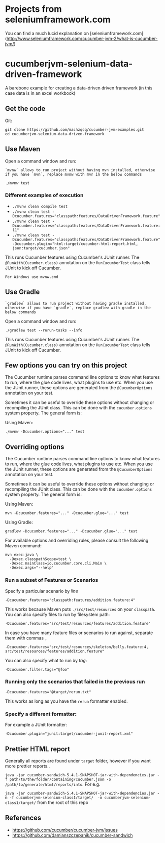 # Projects from seleniumframework.com

You can find a much lucid explanation on [seleniumframework.com] (http://www.seleniumframework.com/cucumber-jvm-2/what-is-cucumber-jvm/)

# cucumberjvm-selenium-data-driven-framework

A barebone example for creating a data-driven driven framework (in this case data is in an excel workbook)

## Get the code

Git:

    git clone https://github.com/machzqcq/cucumber-jvm-examples.git
    cd cucumberjvm-selenium-data-driven-framework

## Use Maven

Open a command window and run:

    `mvnw` allows to run project without having mvn installed, otherwise if you have `mvn`, replace mvnw with mvn in the below commands

`./mvnw test`  

### Different examples of execution

- `./mvnw clean compile test`
- `./mvnw clean test -Dcucumber.features="classpath:features/DataDrivenFramework.feature"`
- `./mvnw clean test -Dcucumber.features="classpath:features/DataDrivenFramework.feature:11"`
- `./mvnw clean test -Dcucumber.features="classpath:features/DataDrivenFramework.feature" -Dcucumber.plugin="html:target/cucumber-html-report.html, json:target/cucumber.json"`

This runs Cucumber features using Cucumber's JUnit runner. The `@RunWith(Cucumber.class)` annotation on the 
`RunCucumberTest` class tells JUnit to kick off Cucumber.

    For Windows use mvnw.cmd

## Use Gradle

    `gradlew` allows to run project without having gradle installed, otherwise if you have `gradle`, replace gradlew with gradle in the below commands

Open a command window and run:

`./gradlew test --rerun-tasks --info`

This runs Cucumber features using Cucumber's JUnit runner. The `@RunWith(Cucumber.class)` annotation on the
`RunCucumberTest` class tells JUnit to kick off Cucumber.


## Few options you can try on this project

The Cucumber runtime parses command line options to know what features to run, where the glue code lives, what plugins to use etc.
When you use the JUnit runner, these options are generated from the `@CucumberOptions` annotation on your test.

Sometimes it can be useful to override these options without changing or recompiling the JUnit class. This can be done with the
`cucumber.options` system property. The general form is:

Using Maven:

`./mvnw -Dcucumber.options="..." test`


## Overriding options

The Cucumber runtime parses command line options to know what features to run, where the glue code lives, what plugins to use etc.
When you use the JUnit runner, these options are generated from the `@CucumberOptions` annotation on your test.

Sometimes it can be useful to override these options without changing or recompiling the JUnit class. This can be done with the
`cucumber.options` system property. The general form is:

Using Maven:

    mvn -Dcucumber.features="..." -Dcucumber.glue="..." test

Using Gradle:

    gradlew -Dcucumber.features="..." -Dcucumber.glue="..." test

For available options and overriding rules, please consult the following Maven command:

    mvn exec:java \
      -Dexec.classpathScope=test \
      -Dexec.mainClass=io.cucumber.core.cli.Main \
      -Dexec.args="--help"

### Run a subset of Features or Scenarios

Specify a particular scenario by *line*

    -Dcucumber.features="classpath:features/addition.feature:4"

This works because Maven puts `./src/test/resources` on your `classpath`.
You can also specify files to run by filesystem path:

    -Dcucumber.features="src/test/resources/features/addition.feature"

In case you have many feature files or scenarios to run against, separate them with commas `,`

    -Dcucumber.features="src/test/resources/skeleton/belly.feature:4, src/test/resources/features/addition.feature"

You can also specify what to run by *tag*:

    -Dcucumber.filter.tags="@foo"

### Running only the scenarios that failed in the previous run

    -Dcucumber.features="@target/rerun.txt"

This works as long as you have the `rerun` formatter enabled.

### Specify a different formatter:

For example a JUnit formatter:

`-Dcucumber.plugin="junit:target/cucumber-junit-report.xml"`

## Prettier HTML report
Generally all reports are found under `target` folder, however if you want more prettier reports..

`java -jar cucumber-sandwich-5.4.1-SNAPSHOT-jar-with-dependencies.jar -f path/to/the/folder/containing/cucumber.json -o /path/to/generate/html/reports/into`. For e.g.  

`java -jar cucumber-sandwich-5.4.1-SNAPSHOT-jar-with-dependencies.jar -n -f cucumberjvm-selenium-class1/target/  -o cucumberjvm-selenium-class1/target/` from the root of this repo

## References
- https://github.com/cucumber/cucumber-jvm/issues  
- https://github.com/damianszczepanik/cucumber-sandwich


